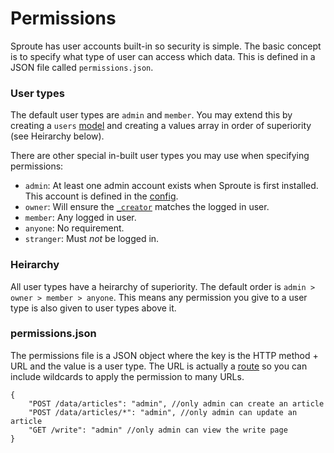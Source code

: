 # Permissions

Sproute has user accounts built-in so security is simple. The basic concept is to specify what type of user can access which data. This is defined in a JSON file called `permissions.json`.

### User types

The default user types are `admin` and `member`. You may extend this by creating a `users` [model](/docs/model) and creating a values array in order of superiority (see Heirarchy below).

There are other special in-built user types you may use when specifying permissions:

* `admin`: At least one admin account exists when Sproute is first installed. This account is defined in the [config](/docs/config).
* `owner`: Will ensure the [`_creator`](/docs/database#in-built-fields) matches the logged in user.
* `member`: Any logged in user.
* `anyone`: No requirement.
* `stranger`: Must *not* be logged in.

### Heirarchy

All user types have a heirarchy of superiority. The default order is
`admin > owner > member > anyone`. This means any permission you give to a user type is also given to user types above it.

### permissions.json

The permissions file is a JSON object where the key is the HTTP method + URL and the value is a user type. The URL is actually a [route](/docs/controller#Routes) so you can include wildcards to apply the permission to many URLs.

~~~
{
	"POST /data/articles": "admin", //only admin can create an article
	"POST /data/articles/*": "admin", //only admin can update an article
	"GET /write": "admin" //only admin can view the write page
}
~~~